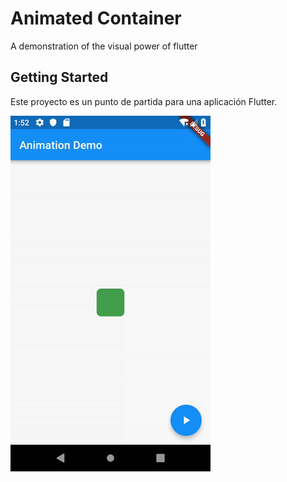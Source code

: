 # Animated Container

A demonstration of the visual power of flutter

## Getting Started

Este proyecto es un punto de partida para una aplicación Flutter.


![Alt Text](animated_container.gif)


